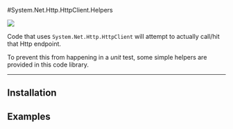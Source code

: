 #System.Net.Http.HttpClient.Helpers

![](https://ci.appveyor.com/api/projects/status/siwilxb8t3enyus2)

Code that uses `System.Net.Http.HttpClient` will attempt to actually call/hit that Http endpoint. 

To prevent this from happening in a *unit* test, some simple helpers are provided in this code library.

-----

## Installation

## Examples
